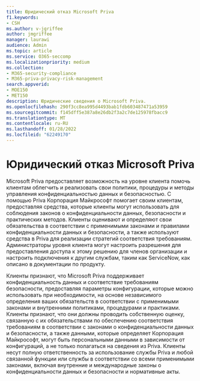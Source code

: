 ```yaml
---
title: Юридический отказ Microsoft Priva
f1.keywords:
- CSH
ms.author: v-jgriffee
author: jmgriffee
manager: laurawi
audience: Admin
ms.topic: article
ms.service: O365-seccomp
ms.localizationpriority: medium
ms.collection:
- M365-security-compliance
- M365-priva-privacy-risk-management
search.appverid:
- MOE150
- MET150
description: Юридические сведения о Microsoft Priva.
ms.openlocfilehash: 290f3cc8ea995d4493bab1fdb603487471a53959
ms.sourcegitcommit: f145dff5e387a8e26db2f3a2c7de125978fbacc9
ms.translationtype: MT
ms.contentlocale: ru-RU
ms.lasthandoff: 01/28/2022
ms.locfileid: "62249170"
---
```

# <a name="microsoft-priva-legal-disclaimer"></a>Юридический отказ Microsoft Priva

Microsoft Priva предоставляет возможность на уровне клиента помочь клиентам облегчить и реализовать свои политики, процедуры и методы управления конфиденциальностью данных и безопасностью. С помощью Priva Корпорация Майкрософт помогает своим клиентам, предоставляя средства, которые клиенты могут использовать для соблюдения законов о конфиденциальности данных, безопасности и практических методов. Клиенты оценивают и определяют свои обязательства в соответствии с применимыми законами и правилами конфиденциальности данных и безопасности, а также используют средства в Priva для реализации стратегий соответствия требованиям. Администраторы уровня клиента могут настроить разрешения для предоставления доступа к этому решению для членов организации и настроить подключения к другим службам, таким как ServiceNow, как описано в документации по продукту.

Клиенты признают, что Microsoft Priva поддерживает конфиденциальность данных и соответствие требованиям безопасности, предоставляя параметры конфигурации, которые можно использовать при необходимости, на основе независимого определения ваших обязательств в соответствии с применимыми законами и внутренними политиками, процедурами и практиками. Клиенты признают, что они должны проводить собственную оценку, связанную с их обязательствами по обеспечению соответствия требованиям в соответствии с законами о конфиденциальности данных и безопасности, а также данными, которые определяет Корпорация Майкрософт, могут быть персональными данными в зависимости от конфигураций, а не только полагаться на сведения из Priva. Клиенты несут полную ответственность за использование службы Priva и любой связанной функции или службы в соответствии со всеми применимыми законами, включая внутренние и международные законы о конфиденциальности данных и безопасности и нормативные акты.
